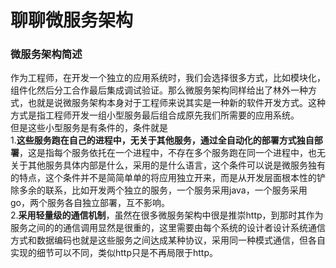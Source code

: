 # 聊聊微服务架构
###  微服务架构简述
作为工程师，在开发一个独立的应用系统时，我们会选择很多方式，比如模块化，组件化然后分工合作最后集成调试验证。那么微服务架构同样给出了林外一种方式，也就是说微服务架构本身对于工程师来说其实是一种新的软件开发方式。这种方式是指工程师开发一组小型服务最后组合成原先我们所需要的应用系统。  
但是这些小型服务是有条件的，条件就是  
1.**这些服务跑在自己的进程中，无关于其他服务，通过全自动化的部署方式独自部署**，这是指每个服务依托在一个进程中，不存在多个服务跑在同一个进程中，也无关于其他服务具体内部是什么，采用的是什么语言，这个条件可以说是微服务独有的特点，这个条件并不是简简单单的将应用独立开来，而是从开发层面根本性的铲除多余的联系，比如开发两个独立的服务，一个服务采用java，一个服务采用go，两个服务各自独立部署，互不影响。  
2.**采用轻量级的通信机制**，虽然在很多微服务架构中很是推崇http，到那时其作为服务之间的的通信调用显然是很重的，这里需要由每个系统的设计者设计系统通信方式和数据编码也就是这些服务之间达成某种协议，采用同一种模式通信，但各自实现的细节可以不同，类似http只是不再局限于http。  
